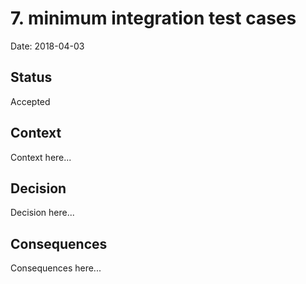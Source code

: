 # 7. minimum integration test cases

Date: 2018-04-03

## Status

Accepted

## Context

Context here...

## Decision

Decision here...

## Consequences

Consequences here...
